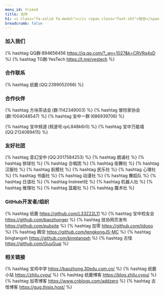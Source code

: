 ```yaml
---
menu_id: friend
title: 合作
h1: <i class="fa-solid fa-medal"></i> <span class="font-sht">技协</span>伙伴
breadcrumb: false
---
```


### 加入我们
{% hashtag QQ群:894656456 https://jq.qq.com/?_wv=1027&k=CRVRq4sD %}
{% hashtag TG群:YesTech https://t.me/yestech %}

### 合作联系
{% hashtag 纸鹿 (QQ:2399052066) %}

### <i class="fa-solid fa-medal"></i> 合作伙伴
{% hashtag 方块茶话会 (群:1142349003) %}
{% hashtag 冒险家协会 (群:1004048547) %}
{% hashtag 宝中一群 (686939706) %}
<!-- {% hashtag 宝中二群 (725051196) %} -->
<!-- {% hashtag 宝中志愿帮 (群:458878393) %} -->
<!-- {% hashtag 宝中24届群 (群:792851903) %} -->
{% hashtag 宝中频道 (频道号:qxL848k6r0) %}
{% hashtag 宝中万能墙 (QQ:2124089415) %}

### <i class="fa-solid fa-user-group"></i> 友好社团
{% hashtag 音幻宝中 (QQ:2017584253) %}
{% hashtag 朗诵社 %}
{% hashtag 排球社 %}
{% hashtag 合唱团 %}
{% hashtag 街舞社 %}
{% hashtag 汉服社 %}
{% hashtag 航模社 %}
{% hashtag 民乐社 %}
{% hashtag 心理社 %}
{% hashtag 书画社 %}
{% hashtag 动漫社 %}
{% hashtag 舞蹈队 %}
{% hashtag 日语社 %}
{% hashtag Instreet社 %}
{% hashtag 机器人社 %}
{% hashtag 推理社 %}
{% hashtag 篮裁社 %}
{% hashtag 魔术社 %}

### <i class="fa-brands fa-github"></i>GitHub开发者/组织
{% hashtag 纸鹿 https://github.com/L33Z22L11 %}
{% hashtag 宝中校友会 https://github.com/baozhonger %}
{% hashtag 技协网页发布 https://github.com/pubsite %}
{% hashtag 加零 https://github.com/jiduoo %}
{% hashtag 腾空 https://github.com/tengkongJS-MC %}
{% hashtag bingtangxh https://github.com/bingtangxh %}
{% hashtag 古怪 https://github.com/GuuGuai %}

### <i class="fa-solid fa-link"></i>相关链接
{% hashtag 宝鸡中学 https://baozhong.30edu.com.cn/ %}
{% hashtag 纸鹿小站 https://zhilu.cyou/ %}
{% hashtag 纸鹿博客 https://blog.zhilu.cyou/ %}
{% hashtag 加零博客 https://www.cnblogs.com/addzero %}
{% hashtag 古怪博客 https://gug.thisis.host/ %}
<!-- {% hashtag 方块茶话会 https://b5e920.bk-free02.com/ %} -->
<!-- {% hashtag 22届16班 https://16.thisis.host/ %} -->

